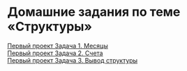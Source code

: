 # Домашние задания по теме «Структуры»

   [Первый проект Задача 1. Месяцы](Task%201.%20Month/Task%201.%20Month.cpp)                                        
   [Первый проект Задача 2. Счета](Task%202.%20Scores/Task%202.%20Scores.cpp)                                       
   [Первый проект Задача 3. Вывод структуры](Task%203.%20Output%20of%20the%20structure/Task%203.%20Output%20of%20the%20structure.cpp)    